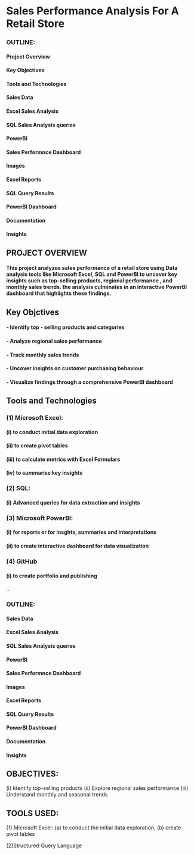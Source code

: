 # Sales Performance Analysis For A Retail Store

### OUTLINE:

#### Project Overview

#### Key Objectives

#### Tools and Technologies

#### Sales Data

#### Excel Sales Analysis

#### SQL Sales Analysis queries

#### PowerBI

#### Sales Performnce Dashboard

#### Images

#### Excel Reports

#### SQL Query Results

#### PowerBI Dashboard

#### Documentation

#### Insights

## PROJECT OVERVIEW

####  This project analyzes sales performance of a retail store using Data analysis tools like Microsoft Excel, SQL and PowerBI to uncover key insights such as top-selling products, regional performance , and monthly sales trends. the analysis culminates in an interactive PowerBI dashboard that highlights these findings.

## Key Objctives

#### - Identify top - selling products and categories

#### - Analyze regional sales performance

#### - Track monthly sales trends

#### - Uncover insights on customer purchasing behaviour

#### - Visualize findings through a comprehensive PowerBI dashboard

## Tools and Technologies

### (1) Microsoft Excel:

#### (i) to conduct initial data exploration 

#### (ii) to create pivot tables

#### (iii) to calculate metrics with Excel Formulars

#### (iv) to summarise key insights

### (2) SQL: 

#### (i) Advanced queries for data extraction and insights

### (3)  Microsoft PowerBI: 

#### (i) for reports or for insghts, summaries and interpretations

#### (ii) to create interactive dashboard for data visualization 

### (4) GitHub

#### (i) to create portfolio and publishing 

..
### OUTLINE:

#### Sales Data

#### Excel Sales Analysis

#### SQL Sales Analysis queries

#### PowerBI

#### Sales Performnce Dashboard

#### Images

#### Excel Reports

#### SQL Query Results

#### PowerBI Dashboard

#### Documentation

#### Insights


## OBJECTIVES:
(i) Identify top-selling products
(ii) Explore regional sales performance
(iii) Understand monthly and seasonal trends

## TOOLS USED:
(1) Microsoft Excel:
(a) to conduct the initial data exploration,
(b) create pivot tables

(2)Structured Query Language

 
 
